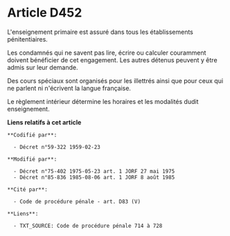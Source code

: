 # Article D452

L'enseignement primaire est assuré dans tous les établissements pénitentiaires.

Les condamnés qui ne savent pas lire, écrire ou calculer couramment doivent bénéficier de cet engagement. Les autres détenus
peuvent y être admis sur leur demande.

Des cours spéciaux sont organisés pour les illettrés ainsi que pour ceux qui ne parlent ni n'écrivent la langue française.

Le règlement intérieur détermine les horaires et les modalités dudit enseignement.

**Liens relatifs à cet article**

	**Codifié par**:

	  - Décret n°59-322 1959-02-23

	**Modifié par**:

	  - Décret n°75-402 1975-05-23 art. 1 JORF 27 mai 1975
	  - Décret n°85-836 1985-08-06 art. 1 JORF 8 août 1985

	**Cité par**:

	  - Code de procédure pénale - art. D83 (V)

	**Liens**:

	  - TXT_SOURCE: Code de procédure pénale 714 à 728
